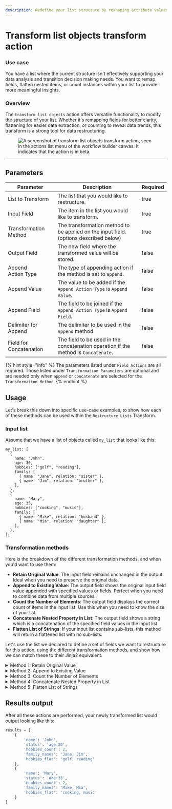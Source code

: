 ```yaml
---
description: Redefine your list structure by reshaping attribute values.
---
```


# Transform list objects transform action

### Use case

You have a list where the current structure isn't effectively supporting your data analysis and transition decision making needs. You want to remap fields, flatten nested items, or count instances within your list to provide more meaningful insights.

### Overview

The `transform list objects` action offers versatile functionality to modify the structure of your list. Whether it's remapping fields for better clarity, flattening for easier data extraction, or counting to reveal data trends, this transform is a strong tool for data restructuring.

<figure><img src="../../../../.gitbook/assets/Screenshot 2025-03-24 at 10.56.59 AM.png" alt="A screenshot of transform list objects transform action, seen in the actions list menu of the workflow builder canvas. It indicates that the action is in beta."><figcaption></figcaption></figure>

***

## Parameters

<table><thead><tr><th width="177">Parameter</th><th width="451">Description</th><th data-type="checkbox">Required</th></tr></thead><tbody><tr><td>List to Transform</td><td>The list that you would like to restructure.</td><td>true</td></tr><tr><td>Input Field</td><td>The item in the list you would like to transform.</td><td>true</td></tr><tr><td>Transformation Method</td><td>The transformation method to be applied on the input field. (options described below)</td><td>true</td></tr><tr><td>Output Field</td><td>The new field where the transformed value will be stored.</td><td>false</td></tr><tr><td>Append<br>Action Type</td><td>The type of appending action if the method is set to <code>append</code>.</td><td>false</td></tr><tr><td>Append Value</td><td>The value to be added if the <code>Append Action Type</code> is <code>Append Value</code>.</td><td>false</td></tr><tr><td>Append Field</td><td>The field to be joined if the <code>Append Action Type</code> is <code>Append Field</code>.</td><td>false</td></tr><tr><td>Delimiter for Append</td><td>The delimiter to be used in the <code>Append</code> method</td><td>false</td></tr><tr><td>Field for Concatenation</td><td>The field to be used in the concatenation operation if the method is <code>Concatenate</code>.</td><td>false</td></tr></tbody></table>

{% hint style="info" %}
The parameters listed under `Field Actions` are all required. Those listed under `Transformation Parameters` are optional and are needed only when `append` or `concatenate` are selected for the `Transformation Method`.
{% endhint %}

## Usage

Let's break this down into specific use-case examples, to show how each of these methods can be used within the `Restructure Lists` Transform.

### Input list

Assume that we have a list of objects called `my_list` that looks like this:

```django
my_list: [
  {
    name: "John",
    age: 30,
    hobbies: ["golf", "reading"],
    family: [
      { name: "Jane", relation: "sister" },
      { name: "Jim", relation: "brother" },
    ],
  },
  {
    name: "Mary",
    age: 35,
    hobbies: ["cooking", "music"],
    family: [
      { name: "Mike", relation: "husband" },
      { name: "Mia", relation: "daughter" },
    ],
  },
];
```

### Transformation methods

Here is the breakdown of the different transformation methods, and when you'd want to use them:

* **Retain Original Value**: The input field remains unchanged in the output. Ideal when you need to preserve the original data.
* **Append to Existing Value**: The output field shows the original input field value appended with specified values or fields. Perfect when you need to combine data from multiple sources.
* **Count the Number of Elements**: The output field displays the correct count of items in the input list. Use this when you need to know the size of your list.
* **Concatenate Nested Property in List**: The output field shows a string which is a concatenation of the specified field values in the input list.
* **Flatten List of Strings**: If your input list contains sub-lists, this method will return a flattened list with no sub-lists.

Let's use the list we declared to define a set of fields we want to restructure for this action, using the different transformation methods, and show how we can match these to their Jinja2 equivalent.

<details>

<summary>Method 1: Retain Original Value</summary>

This action retains the original value of `name`.

**Action Parameters:**

<pre class="language-yaml"><code class="lang-yaml">field_actions:
<strong> input: name
</strong> method: original
 output: name
</code></pre>

**Jinja2 Equivalent:**

```jinja2
{% raw %}
{% set _ = transformed_item.update({'name': item['name']}) %}
{% endraw %}


```

</details>

<details>

<summary>Method 2: Append to Existing Value</summary>

This action appends the literal string "age" before the actual age, separated by a colon.

**Action Parameters:**

```yaml
field_actions:
 input: age
 method: append
 output: status
 transformation_parameters:
  append_type: append_value
  append_value: 'age'
  delimiter: ':'
```

**Jinja2 Equivalent:**

```jinja2
{% raw %}
{% set _ = transformed_item.update({'status': 'age' ~ ':' ~ item['age']}) %}
{% endraw %}


```

</details>

<details>

<summary>Method 3: Count the Number of Elements</summary>

This action counts the number of items present in the `hobbies` list.

**Action Parameters:**

```yaml
field_actions:
 input: hobbies
 method: count
 output: hobbies_count
```

**Jinja2 Equivalent:**

```jinja2
{% raw %}
{% set _ = transformed_item.update({'hobbies_count': item['hobbies']|length}) %}
{% endraw %}


```

</details>

<details>

<summary>Method 4: Concatenate Nested Property in List</summary>

This action concatenates the `name` field from the `family` list of objects.

**Action Parameters:**

```yaml
field_actions:
 input: family
 method: concatenate
 output: family_names
 transformation_parameters:
  field: name
```

**Jinja2 Equivalent:**

```jinja2
{% raw %}
{% set _ = transformed_item.update({'family_names': ', '.join([dep['name'] for dep in item['family']])}) %}
{% endraw %}


```

</details>

<details>

<summary>Method 5: Flatten List of Strings</summary>

This action flattens the `hobbies` list of strings into a single comma separated string.

**Action Parameters:**

```yaml
field_actions:  
 input: hobbies
 method: flatten
 output: hobbies_flat
```

**Jinja2 Equivalent:**

```jinja2
{% raw %}
{% set _ = transformed_item.update({'hobbies_flat': ', '.join(item['hobbies'])}) %}
{% endraw %}
```

</details>

## Results output

After all these actions are performed, your newly transformed list would output looking like this:

```python
results = [
    {
        'name': 'John',
        'status': 'age:30',
        'hobbies_count': 2,
        'family_names': 'Jane, Jim',
        'hobbies_flat': 'golf, reading'
    },
    {
        'name': 'Mary',
        'status': 'age:35',
        'hobbies_count': 2,
        'family_names': 'Mike, Mia',
        'hobbies_flat': 'cooking, music'
    }
]
```
